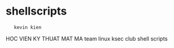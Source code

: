 shellscripts
============
       kevin kien
 HOC VIEN KY THUAT MAT MA
 team linux ksec club
shell scripts
